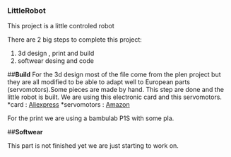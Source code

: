 ### LittleRobot
This project is a little controled robot

There are 2 big steps to complete this project: 
  1. 3d design , print and build
  2. softwear desing and code

##**Build**
For the 3d design most of the file come from the plen project but they are all modified to be able to adapt well to European parts (servomotors).Some pieces are made by hand.
This step are done and the little robot is built.
We are using this electronic card and this servomotors. 
  *card : [Aliexpress](https://fr.aliexpress.com/item/1005005799854896.html?spm=a2g0o.order_list.order_list_main.11.cc745e5bixHAgV&gatewayAdapt=glo2fra)
  *servomotors : [Amazon](https://www.amazon.fr/Miuzei-H%C3%A9licopt%C3%A8re-Voiture-V%C3%A9hicule-Commande/dp/B07KPS9845?pd_rd_w=Z5A4D&content-id=amzn1.sym.5baa3f36-c1b6-4085-8efb-a84dde79e3f3&pf_rd_p=5baa3f36-c1b6-4085-8efb-a84dde79e3f3&pf_rd_r=KM7X1EVVZ6WYYQS1NFQW&pd_rd_wg=XJYrV&pd_rd_r=c66909f1-4346-48aa-8fdd-e7d44e39a401&pd_rd_i=B07KPS9845&ref_=pd_bap_d_grid_rp_0_1_ec_pd_yo_rr_rp_d_sccl_1_3_t&th=1)

For the print we are using a bambulab P1S with some pla. 

##**Softwear**

This part is not finished yet we are just starting to work on.


